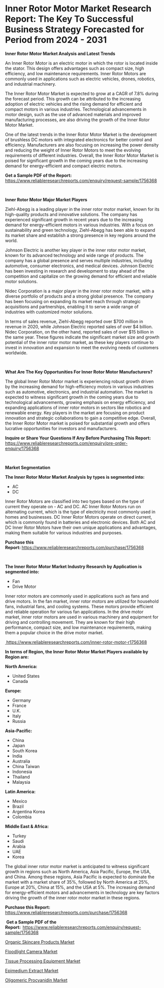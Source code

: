<p><h1>Inner Rotor Motor Market Research Report: The Key To Successful Business Strategy Forecasted for Period from 2024 - 2031</h1></p><p><strong>Inner Rotor Motor Market Analysis and Latest Trends</strong></p>
<p><p>An Inner Rotor Motor is an electric motor in which the rotor is located inside the stator. This design offers advantages such as compact size, high efficiency, and low maintenance requirements. Inner Rotor Motors are commonly used in applications such as electric vehicles, drones, robotics, and industrial machinery.</p><p>The Inner Rotor Motor Market is expected to grow at a CAGR of 7.8% during the forecast period. This growth can be attributed to the increasing adoption of electric vehicles and the rising demand for efficient and compact motors in various industries. Technological advancements in motor design, such as the use of advanced materials and improved manufacturing processes, are also driving the growth of the Inner Rotor Motor Market.</p><p>One of the latest trends in the Inner Rotor Motor Market is the development of brushless DC motors with integrated electronics for better control and efficiency. Manufacturers are also focusing on increasing the power density and reducing the weight of Inner Rotor Motors to meet the evolving requirements of different industries. Overall, the Inner Rotor Motor Market is poised for significant growth in the coming years due to the increasing demand for energy-efficient and compact electric motors.</p></p>
<p><strong>Get a Sample PDF of the Report:&nbsp;</strong> <a href="https://www.reliableresearchreports.com/enquiry/request-sample/1756368">https://www.reliableresearchreports.com/enquiry/request-sample/1756368</a></p>
<p>&nbsp;</p>
<p><strong>Inner Rotor Motor Major Market Players</strong></p>
<p><p>Ziehl-Abegg is a leading player in the inner rotor motor market, known for its high-quality products and innovative solutions. The company has experienced significant growth in recent years due to the increasing demand for energy-efficient motors in various industries. With a focus on sustainability and green technology, Ziehl-Abegg has been able to expand its market share and establish a strong presence in key regions around the world.</p><p>Johnson Electric is another key player in the inner rotor motor market, known for its advanced technology and wide range of products. The company has a global presence and serves multiple industries, including automotive, consumer electronics, and medical devices. Johnson Electric has been investing in research and development to stay ahead of the competition and capitalize on the growing demand for efficient and reliable motor solutions.</p><p>Nidec Corporation is a major player in the inner rotor motor market, with a diverse portfolio of products and a strong global presence. The company has been focusing on expanding its market reach through strategic acquisitions and partnerships, enabling it to serve a wide range of industries with customized motor solutions.</p><p>In terms of sales revenue, Ziehl-Abegg reported over $700 million in revenue in 2020, while Johnson Electric reported sales of over $4 billion. Nidec Corporation, on the other hand, reported sales of over $15 billion in the same year. These figures indicate the significant market size and growth potential of the inner rotor motor market, as these key players continue to invest in innovation and expansion to meet the evolving needs of customers worldwide.</p></p>
<p>&nbsp;</p>
<p><strong>What Are The Key Opportunities For Inner Rotor Motor Manufacturers?</strong></p>
<p><p>The global Inner Rotor Motor market is experiencing robust growth driven by the increasing demand for high-efficiency motors in various industries such as automotive, electronics, and industrial automation. The market is expected to witness significant growth in the coming years due to technological advancements, growing emphasis on energy efficiency, and expanding applications of inner rotor motors in sectors like robotics and renewable energy. Key players in the market are focusing on product innovation and strategic collaborations to gain a competitive edge. Overall, the Inner Rotor Motor market is poised for substantial growth and offers lucrative opportunities for investors and manufacturers.</p></p>
<p><strong>Inquire or Share Your Questions If Any Before Purchasing This Report:</strong> <a href="https://www.reliableresearchreports.com/enquiry/pre-order-enquiry/1756368">https://www.reliableresearchreports.com/enquiry/pre-order-enquiry/1756368</a></p>
<p>&nbsp;</p>
<p><strong>Market Segmentation</strong></p>
<p><strong>The Inner Rotor Motor Market Analysis by types is segmented into:</strong></p>
<p><ul><li>AC</li><li>DC</li></ul></p>
<p><p>Inner Rotor Motors are classified into two types based on the type of current they operate on - AC and DC. AC Inner Rotor Motors run on alternating current, which is the type of electricity most commonly used in homes and businesses. DC Inner Rotor Motors operate on direct current, which is commonly found in batteries and electronic devices. Both AC and DC Inner Rotor Motors have their own unique applications and advantages, making them suitable for various industries and purposes.</p></p>
<p><strong>Purchase this Report:&nbsp;</strong><a href="https://www.reliableresearchreports.com/purchase/1756368">https://www.reliableresearchreports.com/purchase/1756368</a></p>
<p>&nbsp;</p>
<p><strong>The Inner Rotor Motor Market Industry Research by Application is segmented into:</strong></p>
<p><ul><li>Fan</li><li>Drive Motor</li></ul></p>
<p><p>Inner rotor motors are commonly used in applications such as fans and drive motors. In the fan market, inner rotor motors are utilized for household fans, industrial fans, and cooling systems. These motors provide efficient and reliable operation for various fan applications. In the drive motor market, inner rotor motors are used in various machinery and equipment for driving and controlling movement. They are known for their high performance, compact size, and low maintenance requirements, making them a popular choice in the drive motor market.</p></p>
<p><a href="https://www.reliableresearchreports.com/inner-rotor-motor-r1756368">&nbsp;https://www.reliableresearchreports.com/inner-rotor-motor-r1756368</a></p>
<p><strong>In terms of Region, the Inner Rotor Motor Market Players available by Region are:</strong></p>
<p>
    <p> <strong> North America: </strong>
        <ul>
            <li>United States</li>
            <li>Canada</li>
        </ul>
        </p> 
    <p> <strong> Europe: </strong>
        <ul>
            <li>Germany</li>
            <li>France</li>
            <li>U.K.</li>
            <li>Italy</li>
            <li>Russia</li>
        </ul>
        </p> 
    <p> <strong> Asia-Pacific: </strong>
        <ul>
            <li>China</li>
            <li>Japan</li>
            <li>South Korea</li>
            <li>India</li>
            <li>Australia</li>
            <li>China Taiwan</li>
            <li>Indonesia</li>
            <li>Thailand</li>
            <li>Malaysia</li>
        </ul>
        </p> 
    <p> <strong> Latin America: </strong>
        <ul>
            <li>Mexico</li>
            <li>Brazil</li>
            <li>Argentina Korea</li>
            <li>Colombia</li>
        </ul>
        </p> 
    <p> <strong> Middle East & Africa: </strong>
        <ul>
            <li>Turkey</li>
            <li>Saudi</li>
            <li>Arabia</li>
            <li>UAE</li>
            <li>Korea</li>
        </ul>
    </p>
    </p>
<p><p>The global inner rotor motor market is anticipated to witness significant growth in regions such as North America, Asia Pacific, Europe, the USA, and China. Among these regions, Asia Pacific is expected to dominate the market with a market share of 35%, followed by North America at 25%, Europe at 20%, China at 15%, and the USA at 5%. The increasing demand for energy-efficient motors and advancements in technology are key factors driving the growth of the inner rotor motor market in these regions.</p></p>
<p><strong>Purchase this Report: </strong><a href="https://www.reliableresearchreports.com/purchase/1756368">https://www.reliableresearchreports.com/purchase/1756368</a></p>
<p>&nbsp;<strong>Get a Sample PDF of the Report:&nbsp;&nbsp;</strong><a href="https://www.reliableresearchreports.com/enquiry/request-sample/1756368">https://www.reliableresearchreports.com/enquiry/request-sample/1756368</a></p>
<p><strong></strong></p>
<p><p><a href="https://www.linkedin.com/pulse/organic-skincare-products-market-trends-forecast-competitive-5chfe?trackingId=Lqsh5nRoUBSPHmVGCNK4Og%3D%3D">Organic Skincare Products Market</a></p><p><a href="https://github.com/tamvrosiya/Market-Research-Report-List-3/blob/main/floodlight-camera-market.md">Floodlight Camera Market</a></p><p><a href="https://github.com/pizolina/Market-Research-Report-List-4/blob/main/tissue-processing-equipment-market.md">Tissue Processing Equipment Market</a></p><p><a href="https://issuu.com/reportprime-2/docs/epimedium-extract-market-size-2030.pptx">Epimedium Extract Market</a></p><p><a href="https://issuu.com/reportprime-2/docs/oligomeric-procyanidin-market-size-2030.pptx">Oligomeric Procyanidin Market</a></p></p>